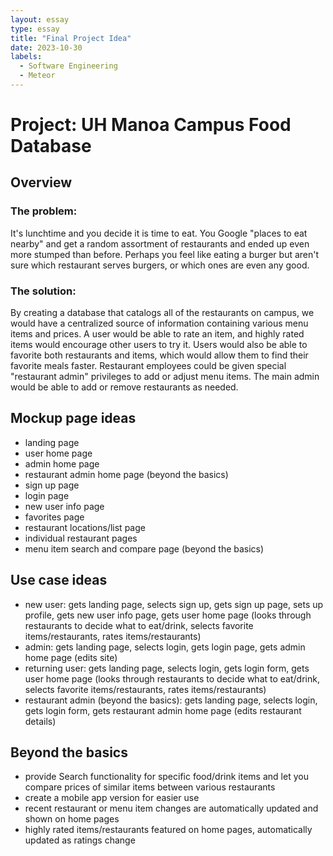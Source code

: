 ```yaml
---
layout: essay
type: essay
title: "Final Project Idea"
date: 2023-10-30
labels:
  - Software Engineering
  - Meteor
---
```

# Project: UH Manoa Campus Food Database

## Overview
### The problem:
It's lunchtime and you decide it is time to eat. You Google "places to eat nearby" and get a random assortment of restaurants and ended up even more stumped than before. Perhaps you feel like eating a burger but aren't sure which restaurant serves burgers, or which ones are even any good.

### The solution:
By creating a database that catalogs all of the restaurants on campus, we would have a centralized source of information containing various menu items and prices. A user would be able to rate an item, and highly rated items would encourage other users to try it. Users would also be able to favorite both restaurants and items, which would allow them to find their favorite meals faster. Restaurant employees could be given special "restaurant admin" privileges to add or adjust menu items. The main admin would be able to add or remove restaurants as needed.

## Mockup page ideas
- landing page
- user home page
- admin home page
- restaurant admin home page (beyond the basics)
- sign up page
- login page
- new user info page
- favorites page
- restaurant locations/list page
- individual restaurant pages
- menu item search and compare page (beyond the basics)

## Use case ideas
- new user: gets landing page, selects sign up, gets sign up page, sets up profile, gets new user info page, gets user home page (looks through restaurants to decide what to eat/drink, selects favorite items/restaurants, rates items/restaurants)
- admin: gets landing page, selects login, gets login page, gets admin home page (edits site)
- returning user: gets landing page, selects login, gets login form, gets user home page (looks through restaurants to decide what to eat/drink, selects favorite items/restaurants, rates items/restaurants)
- restaurant admin (beyond the basics): gets landing page, selects login, gets login form, gets restaurant admin home page (edits restaurant details)

## Beyond the basics
- provide Search functionality for specific food/drink items and let you compare prices of similar items between various restaurants
- create a mobile app version for easier use
- recent restaurant or menu item changes are automatically updated and shown on home pages
- highly rated items/restaurants featured on home pages, automatically updated as ratings change
